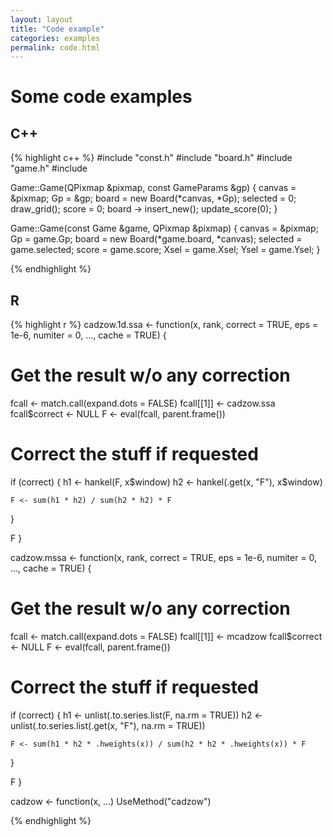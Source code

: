 ```yaml
---
layout: layout
title: "Code example"
categories: examples
permalink: code.html
---
```


#  Some code examples
## C++
{% highlight c++ %}
#include "const.h"
#include "board.h"
#include "game.h"
#include <QPainter>

Game::Game(QPixmap &pixmap, const GameParams &gp) {
    canvas = &pixmap;
    Gp = &gp;
    board = new Board(*canvas, *Gp);
    selected = 0;
    draw_grid();
    score = 0;
    board -> insert_new();
    update_score(0);
}

Game::Game(const Game &game, QPixmap &pixmap) {
    canvas = &pixmap;
    Gp = game.Gp;
    board = new Board(*game.board, *canvas);
    selected = game.selected;
    score = game.score;
    Xsel = game.Xsel; Ysel = game.Ysel;
}

{% endhighlight %}

## R
{% highlight r %}
cadzow.1d.ssa <- function(x, rank,
                          correct = TRUE,
                          eps = 1e-6, numiter = 0,
                          ..., cache = TRUE) {
  # Get the result w/o any correction
  fcall <- match.call(expand.dots = FALSE)
  fcall[[1]] <- cadzow.ssa
  fcall$correct <- NULL
  F <- eval(fcall, parent.frame())

  # Correct the stuff if requested
  if (correct) {
    h1 <- hankel(F, x$window)
    h2 <- hankel(.get(x, "F"), x$window)

    F <- sum(h1 * h2) / sum(h2 * h2) * F
  }

  F
}

cadzow.mssa <- function(x, rank,
                        correct = TRUE,
                        eps = 1e-6, numiter = 0,
                        ..., cache = TRUE) {
  # Get the result w/o any correction
  fcall <- match.call(expand.dots = FALSE)
  fcall[[1]] <- mcadzow
  fcall$correct <- NULL
  F <- eval(fcall, parent.frame())

  # Correct the stuff if requested
  if (correct) {
    h1 <- unlist(.to.series.list(F, na.rm = TRUE))
    h2 <- unlist(.to.series.list(.get(x, "F"), na.rm = TRUE))
    
    F <- sum(h1 * h2 * .hweights(x)) / sum(h2 * h2 * .hweights(x)) * F
  }

  F
}

cadzow <- function(x, ...)
  UseMethod("cadzow")


{% endhighlight %}

